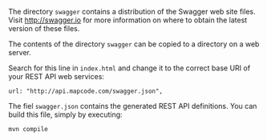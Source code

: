 The directory `swagger` contains a distribution of the Swagger web site files.
Visit http://swagger.io for more information on where to obtain the latest 
version of these files.

The contents of the directory `swagger` can be copied to a directory on
a web server.

Search for this line in `index.html` and change it to the correct base URI
of your REST API web services:

    url: "http://api.mapcode.com/swagger.json",

The fiel `swagger.json` contains the generated REST API definitions.
You can build this file, simply by executing:

    mvn compile
    
      